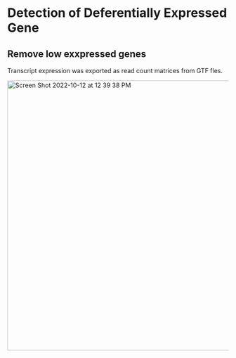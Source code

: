 # Detection of Deferentially Expressed Gene

## Remove low exxpressed genes

Transcript expression was exported as read count matrices from GTF fles.

<img width="614" alt="Screen Shot 2022-10-12 at 12 39 38 PM" src="https://user-images.githubusercontent.com/100873921/195411249-f98bf2bf-0899-4d78-a310-adb43de7af2e.png">

